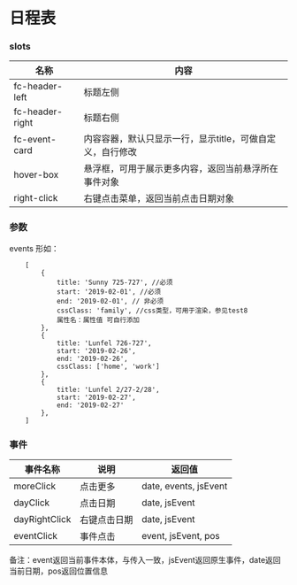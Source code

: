 #  日程表
### slots
名称 | 内容
---|---
fc-header-left | 标题左侧
fc-header-right | 标题右侧
fc-event-card | 内容容器，默认只显示一行，显示title，可做自定义，自行修改
hover-box | 悬浮框，可用于展示更多内容，返回当前悬浮所在事件对象
right-click | 右键点击菜单，返回当前点击日期对象

### 参数
events
形如：
```
    [
        {
            title: 'Sunny 725-727', //必须
            start: '2019-02-01', //必须
            end: '2019-02-01', // 非必须
            cssClass: 'family', //css类型，可用于渲染，参见test8
            属性名：属性值 可自行添加
        },
        {
            title: 'Lunfel 726-727',
            start: '2019-02-26',
            end: '2019-02-26',
            cssClass: ['home', 'work']
        },
        {
            title: 'Lunfel 2/27-2/28',
            start: '2019-02-27',
            end: '2019-02-27'
        },
    ]
```
### 事件
事件名称 | 说明 | 返回值
--- | --- | ---
moreClick | 点击更多 | date, events, jsEvent
dayClick | 点击日期 | date, jsEvent
dayRightClick | 右键点击日期 | date, jsEvent
eventClick | 事件点击 | event, jsEvent, pos

备注：event返回当前事件本体，与传入一致，jsEvent返回原生事件，date返回当前日期，pos返回位置信息

